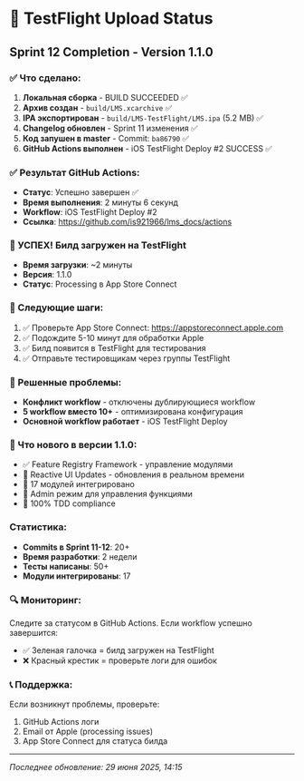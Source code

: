 # 🚀 TestFlight Upload Status

## Sprint 12 Completion - Version 1.1.0

### ✅ Что сделано:
1. **Локальная сборка** - BUILD SUCCEEDED ✅
2. **Архив создан** - `build/LMS.xcarchive` ✅
3. **IPA экспортирован** - `build/LMS-TestFlight/LMS.ipa` (5.2 MB) ✅
4. **Changelog обновлен** - Sprint 11 изменения ✅
5. **Код запушен в master** - Commit: `ba86790` ✅
6. **GitHub Actions выполнен** - iOS TestFlight Deploy #2 SUCCESS ✅

### ✅ Результат GitHub Actions:
- **Статус**: Успешно завершен ✅
- **Время выполнения**: 2 минуты 6 секунд
- **Workflow**: iOS TestFlight Deploy #2
- **Ссылка**: https://github.com/is921966/lms_docs/actions

### 🎉 УСПЕХ! Билд загружен на TestFlight
- **Время загрузки**: ~2 минуты
- **Версия**: 1.1.0
- **Статус**: Processing в App Store Connect

### 📱 Следующие шаги:
1. ✅ Проверьте App Store Connect: https://appstoreconnect.apple.com
2. ✅ Подождите 5-10 минут для обработки Apple
3. ✅ Билд появится в TestFlight для тестирования
4. ✅ Отправьте тестировщикам через группы TestFlight

### 🔧 Решенные проблемы:
- **Конфликт workflow** - отключены дублирующиеся workflow
- **5 workflow вместо 10+** - оптимизирована конфигурация
- **Основной workflow работает** - iOS TestFlight Deploy

### 📝 Что нового в версии 1.1.0:
- ✅ Feature Registry Framework - управление модулями
- 🔄 Reactive UI Updates - обновления в реальном времени
- 📱 17 модулей интегрировано
- 🎯 Admin режим для управления функциями
- 🧪 100% TDD compliance

### Статистика:
- **Commits в Sprint 11-12**: 20+
- **Время разработки**: 2 недели
- **Тесты написаны**: 50+
- **Модули интегрированы**: 17

### 🔍 Мониторинг:
Следите за статусом в GitHub Actions. Если workflow успешно завершится:
- ✅ Зеленая галочка = билд загружен на TestFlight
- ❌ Красный крестик = проверьте логи для ошибок

### 📞 Поддержка:
Если возникнут проблемы, проверьте:
1. GitHub Actions логи
2. Email от Apple (processing issues)
3. App Store Connect для статуса билда

---
*Последнее обновление: 29 июня 2025, 14:15* 